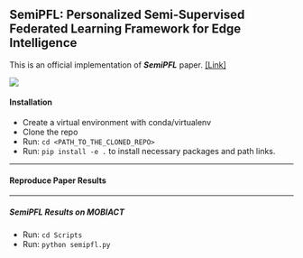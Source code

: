 ## SemiPFL: Personalized Semi-Supervised Federated Learning Framework for Edge Intelligence
This is an official implementation of ***SemiPFL*** paper. [[Link]](https://arxiv.org/abs/2103.04628)

![](resources/sys_model.png)

#### Installation
- Create a virtual environment with conda/virtualenv
- Clone the repo
- Run: ```cd <PATH_TO_THE_CLONED_REPO>```
- Run: ```pip install -e .``` to install necessary packages and path links.

---------

#### Reproduce Paper Results

---------
##### SemiPFL Results on MOBIACT
- Run: ```cd Scripts```
- Run: ```python semipfl.py```
